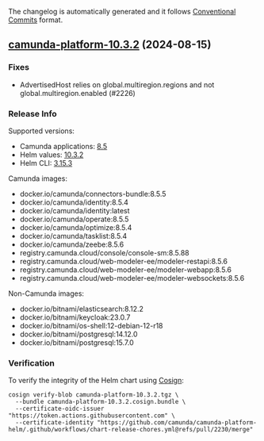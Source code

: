 The changelog is automatically generated and it follows [Conventional Commits](https://www.conventionalcommits.org/en/v1.0.0/) format.

## [camunda-platform-10.3.2](https://github.com/camunda/camunda-platform-helm/releases/tag/camunda-platform-10.3.2) (2024-08-15)

### Fixes

- AdvertisedHost relies on global.multiregion.regions and not global.multiregion.enabled (#2226)

<!-- generated by git-cliff -->
### Release Info

Supported versions:

- Camunda applications: [8.5](https://github.com/camunda/camunda-platform/releases?q=tag%3A8.5&expanded=true)
- Helm values: [10.3.2](https://artifacthub.io/packages/helm/camunda/camunda-platform/10.3.2#parameters)
- Helm CLI: [3.15.3](https://github.com/helm/helm/releases/tag/v3.15.3)

Camunda images:

- docker.io/camunda/connectors-bundle:8.5.5
- docker.io/camunda/identity:8.5.4
- docker.io/camunda/identity:latest
- docker.io/camunda/operate:8.5.5
- docker.io/camunda/optimize:8.5.4
- docker.io/camunda/tasklist:8.5.4
- docker.io/camunda/zeebe:8.5.6
- registry.camunda.cloud/console/console-sm:8.5.88
- registry.camunda.cloud/web-modeler-ee/modeler-restapi:8.5.6
- registry.camunda.cloud/web-modeler-ee/modeler-webapp:8.5.6
- registry.camunda.cloud/web-modeler-ee/modeler-websockets:8.5.6

Non-Camunda images:

- docker.io/bitnami/elasticsearch:8.12.2
- docker.io/bitnami/keycloak:23.0.7
- docker.io/bitnami/os-shell:12-debian-12-r18
- docker.io/bitnami/postgresql:14.12.0
- docker.io/bitnami/postgresql:15.7.0

### Verification

To verify the integrity of the Helm chart using [Cosign](https://docs.sigstore.dev/signing/quickstart/):

```shell
cosign verify-blob camunda-platform-10.3.2.tgz \
  --bundle camunda-platform-10.3.2.cosign.bundle \
  --certificate-oidc-issuer "https://token.actions.githubusercontent.com" \
  --certificate-identity "https://github.com/camunda/camunda-platform-helm/.github/workflows/chart-release-chores.yml@refs/pull/2230/merge"
```
